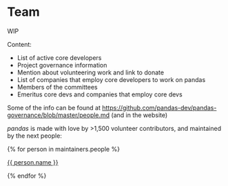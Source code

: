 # Team

WIP

Content:

- List of active core developers
- Project governance information
- Mention about volunteering work and link to donate
- List of companies that employ core developers to work on pandas
- Members of the committees
- Emeritus core devs and companies that employ core devs

Some of the info can be found at <https://github.com/pandas-dev/pandas-governance/blob/master/people.md> (and in the website)

_pandas_ is made with love by >1,500 volunteer contributors, and maintained by the next people:

<div class="team">
    {% for person in maintainers.people %}
        <div class="team-member">
            <img alt="" src="{{ person.avatar_url }}"/>
            <p><a href="{% if person.blog %}{{ person.blog }}{% else %}{{ person.html_url }}{% endif %}">{{ person.name }}</a></p>
        </div>
    {% endfor %}
</div>
